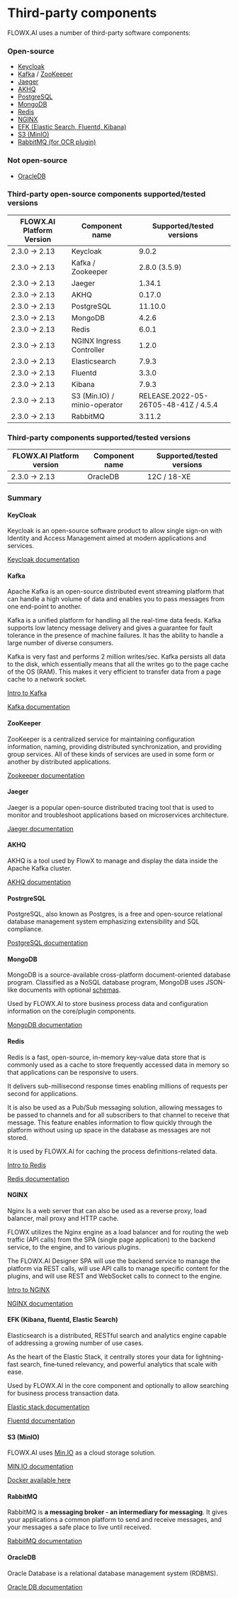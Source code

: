 # Third-party components

FLOWX.AI uses a number of third-party software components:

### Open-source

* [Keycloak](third-party-components.md#keycloak)
* [Kafka](third-party-components.md#kafka) / [ZooKeeper](third-party-components.md#zookeeper)
* [Jaeger](third-party-components.md#jaeger)
* [AKHQ](third-party-components.md#akhq)
* [PostgreSQL](third-party-components.md#postrgresql)
* [MongoDB](third-party-components.md#mongodb)
* [Redis](third-party-components.md#redis)
* [NGINX](third-party-components.md#nginx)
* [EFK (Elastic Search, Fluentd, Kibana)](third-party-components.md#efk-kibana-fluentd-elastic-search)
* [S3 (MinIO)](third-party-components.md#s3-minio)
* [RabbitMQ (for OCR plugin)](third-party-components.md#rabbitmq)

### Not open-source

* [OracleDB](third-party-components.md#oracledb)

### Third-party open-source components supported/tested versions

| FLOWX.AI Platform Version | Component name               | Supported/tested versions            |
| ------------------------- | ---------------------------- | ------------------------------------ |
| 2.3.0 -> 2.13             | Keycloak                     | 9.0.2                                |  
| 2.3.0 -> 2.13             | Kafka / Zookeeper            | 2.8.0 (3.5.9)                        |  
| 2.3.0 -> 2.13             | Jaeger                       | 1.34.1                               |
| 2.3.0 -> 2.13             | AKHQ                         | 0.17.0                               |  
| 2.3.0 -> 2.13             | PostgreSQL                   | 11.10.0                              |
| 2.3.0 -> 2.13             | MongoDB                      | 4.2.6                                |
| 2.3.0 -> 2.13             | Redis                        | 6.0.1                                |
| 2.3.0 -> 2.13             | NGINX Ingress Controller     | 1.2.0                                |
| 2.3.0 -> 2.13             | Elasticsearch                | 7.9.3                                |
| 2.3.0 -> 2.13             | Fluentd                      | 3.3.0                                |
| 2.3.0 -> 2.13             | Kibana                       | 7.9.3                                |
| 2.3.0 -> 2.13             | S3 (Min.IO) / minio-operator | RELEASE.2022-05-26T05-48-41Z / 4.5.4 |
| 2.3.0 -> 2.13             | RabbitMQ                     | 3.11.2                               |

### Third-party components supported/tested versions

| FLOWX.AI Platform version | Component name | Supported/tested versions |
| ------------------------- | -------------- | ------------------------- |
| 2.3.0 -> 2.13             | OracleDB       | 12C / 18-XE               |

### Summary

#### KeyCloak

Keycloak is an open-source software product to allow single sign-on with Identity and Access Management aimed at modern applications and services.

[Keycloak documentation](https://www.keycloak.org/documentation)

#### **Kafka**

Apache Kafka is an open-source distributed event streaming platform that can handle a high volume of data and enables you to pass messages from one end-point to another.

Kafka is a unified platform for handling all the real-time data feeds. Kafka supports low latency message delivery and gives a guarantee for fault tolerance in the presence of machine failures. It has the ability to handle a large number of diverse consumers.

Kafka is very fast and performs 2 million writes/sec. Kafka persists all data to the disk, which essentially means that all the writes go to the page cache of the OS (RAM). This makes it very efficient to transfer data from a page cache to a network socket.

[Intro to Kafka](../platform-overview/frameworks-and-standards/event-driven-architecture-frameworks/intro-to-kafka-concepts.md)

[Kafka documentation](https://kafka.apache.org/documentation/)

#### ZooKeeper

ZooKeeper is a centralized service for maintaining configuration information, naming, providing distributed synchronization, and providing group services. All of these kinds of services are used in some form or another by distributed applications.

[Zookeeper documentation](https://zookeeper.apache.org/documentation.html)

#### Jaeger

Jaeger is a popular open-source distributed tracing tool that is used to monitor and troubleshoot applications based on microservices architecture.

[Jaeger documentation](https://www.jaegertracing.io/docs/1.36/)

#### AKHQ

AKHQ is a tool used by FlowX to manage and display the data inside the Apache Kafka cluster.

[AKHQ documentation](https://akhq.io/docs/#installation)

#### PostrgreSQL

PostgreSQL, also known as Postgres, is a free and open-source relational database management system emphasizing extensibility and SQL compliance.

[PostgreSQL documentation](https://www.postgresql.org/docs/)

#### MongoDB

MongoDB is a source-available cross-platform document-oriented database program. Classified as a NoSQL database program, MongoDB uses JSON-like documents with optional [schemas](https://en.wikipedia.org/wiki/Database\_schema).

Used by FLOWX.AI to store business process data and configuration information on the core/plugin components.

[MongoDB documentation](https://www.mongodb.com/docs/)

#### Redis

Redis is a fast, open-source, in-memory key-value data store that is commonly used as a cache to store frequently accessed data in memory so that applications can be responsive to users.

It delivers sub-millisecond response times enabling millions of requests per second for applications.

It is also be used as a Pub/Sub messaging solution, allowing messages to be passed to channels and for all subscribers to that channel to receive that message. This feature enables information to flow quickly through the platform without using up space in the database as messages are not stored.

It is used by FLOWX.AI for caching the process definitions-related data.


[Intro to Redis](../platform-overview/frameworks-and-standards/event-driven-architecture-frameworks/intro-to-redis.md)


[Redis documentation](https://redis.io/docs/)

#### NGINX

Nginx Is a web server that can also be used as a reverse proxy, load balancer, mail proxy and HTTP cache.

FLOWX utilizes the Nginx engine as a load balancer and for routing the web traffic (API calls) from the SPA (single page application) to the backend service, to the engine, and to various plugins.

The FLOWX.AI Designer SPA will use the backend service to manage the platform via REST calls, will use API calls to manage specific content for the plugins, and will use REST and WebSocket calls to connect to the engine.


[Intro to NGINX](../platform-overview/frameworks-and-standards/event-driven-architecture-frameworks/intro-to-nginx.md)


[NGINX documentation](https://nginx.org/en/docs/)

#### EFK (Kibana, fluentd, Elastic Search)

Elasticsearch is a distributed, RESTful search and analytics engine capable of addressing a growing number of use cases.

As the heart of the Elastic Stack, it centrally stores your data for lightning-fast search, fine‑tuned relevancy, and powerful analytics that scale with ease.

Used by FLOWX.AI in the core component and optionally to allow searching for business process transaction data.

[Elastic stack documentation](https://www.elastic.co/elastic-stack/)

[Fluentd documentation](https://docs.fluentd.org/)

#### S3 (MinIO)

FLOWX.AI uses [Min.IO](http://min.io/) as a cloud storage solution.

[MIN.IO documentation](https://min.io/)

[Docker available here](https://quay.io/repository/minio/minio?tab=tags&tag=RELEASE.2022-05-26T05-48-41Z)

#### RabbitMQ

RabbitMQ is **a messaging broker - an intermediary for messaging**. It gives your applications a common platform to send and receive messages, and your messages a safe place to live until received.

[RabbitMQ documentation](https://www.rabbitmq.com/documentation.html)

#### OracleDB

Oracle Database is a relational database management system (RDBMS).

[Oracle DB documentation](https://www.oracle.com/database/technologies/)